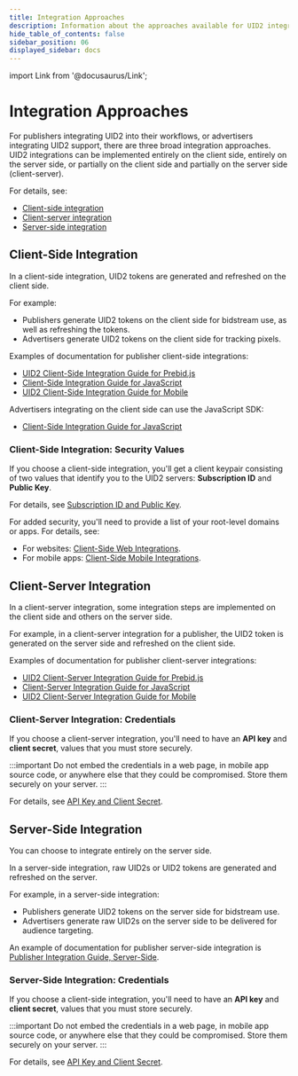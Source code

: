 ```yaml
---
title: Integration Approaches
description: Information about the approaches available for UID2 integration.
hide_table_of_contents: false
sidebar_position: 06
displayed_sidebar: docs
---
```


import Link from '@docusaurus/Link';

# Integration Approaches

For publishers integrating UID2 into their workflows, or advertisers integrating UID2 support, there are three broad integration approaches. UID2 integrations can be implemented entirely on the client side, entirely on the server side, or partially on the client side and partially on the server side (client-server).

For details, see:

- [Client-side integration](#client-side-integration)
- [Client-server integration](#client-server-integration)
- [Server-side integration](#server-side-integration)

## Client-Side Integration

In a client-side integration, UID2 tokens are generated and refreshed on the client side.

For example:

- Publishers generate UID2 tokens on the client side for bidstream use, as well as refreshing the tokens.
- Advertisers generate UID2 tokens on the client side for tracking pixels.

Examples of documentation for publisher client-side integrations:

- [UID2 Client-Side Integration Guide for Prebid.js](../guides/integration-prebid-client-side.md)
- [Client-Side Integration Guide for JavaScript](../guides/integration-javascript-client-side.md)
- [UID2 Client-Side Integration Guide for Mobile](../guides/integration-mobile-client-side.md)

Advertisers integrating on the client side can use the JavaScript SDK:

- [Client-Side Integration Guide for JavaScript](../guides/integration-javascript-client-side.md)

### Client-Side Integration: Security Values

If you choose a client-side integration, you'll get a client keypair consisting of two values that identify you to the UID2 servers: **Subscription ID** and **Public Key**.

For details, see [Subscription ID and Public Key](../getting-started/gs-credentials.md#subscription-id-and-public-key).

For added security, you'll need to provide a list of your root-level domains or apps. For details, see:

- For websites: [Client-Side Web Integrations](../getting-started/gs-account-setup.md#client-side-web-integrations).
- For mobile apps: [Client-Side Mobile Integrations](../getting-started/gs-account-setup.md#client-side-mobile-integrations).

## Client-Server Integration

In a client-server integration, some integration steps are implemented on the client side and others on the server side.

For example, in a client-server integration for a publisher, the UID2 token is generated on the server side and refreshed on the client side.

Examples of documentation for publisher client-server integrations:

- [UID2 Client-Server Integration Guide for Prebid.js](../guides/integration-prebid-client-server.md)
- [Client-Server Integration Guide for JavaScript](../guides/integration-javascript-client-server.md)
- [UID2 Client-Server Integration Guide for Mobile](../guides/integration-mobile-client-server.md)

### Client-Server Integration: Credentials

If you choose a client-server integration, you'll need to have an **API key** and **client secret**, values that you must store securely.

:::important
Do not embed the credentials in a web page, in mobile app source code, or anywhere else that they could be compromised. Store them securely on your server.
:::

For details, see [API Key and Client Secret](../getting-started/gs-credentials.md#api-key-and-client-secret).

## Server-Side Integration

You can choose to integrate entirely on the server side.

In a server-side integration, raw UID2s or UID2 tokens are generated and refreshed on the server.

For example, in a server-side integration:

- Publishers generate UID2 tokens on the server side for bidstream use.
- Advertisers generate raw UID2s on the server side to be delivered for audience targeting.

An example of documentation for publisher server-side integration is [Publisher Integration Guide, Server-Side](../guides/integration-publisher-server-side.md).

### Server-Side Integration: Credentials

If you choose a client-side integration, you'll need to have an **API key** and **client secret**, values that you must store securely.

:::important
Do not embed the credentials in a web page, in mobile app source code, or anywhere else that they could be compromised. Store them securely on your server.
:::

For details, see [API Key and Client Secret](../getting-started/gs-credentials.md#api-key-and-client-secret).